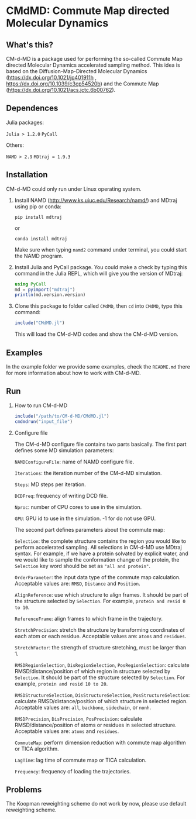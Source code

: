 # CMdMD: Commute Map directed Molecular Dynamics


## What's this?

CM-d-MD is a package used for performing the so-called Commute Map directed Molecular Dynamics accelerated sampling method. This idea is based on the  Diffusion-Map-Directed Molecular Dynamics (https://dx.doi.org/10.1021/jp401911h , https://dx.doi.org/10.1039/c3cp54520b) and the Commute Map (https://dx.doi.org/10.1021/acs.jctc.6b00762).



## Dependences

Julia packages:

`Julia > 1.2.0` `PyCall`

Others:

`NAMD > 2.9` `MDtraj = 1.9.3`

## Installation

CM-d-MD could only run under Linux operating system.

1. Install NAMD (http://www.ks.uiuc.edu/Research/namd/) and MDtraj using pip or conda:

   ```
   pip install mdtraj
   ```

   or

   ```
   conda install mdtraj
   ```

   Make sure when typing `namd2` command under terminal, you could start the NAMD program.

2. Install Julia and PyCall package. You could make a check by typing this command in the Julia REPL, which will give you the version of MDtraj:

   ```julia
   using PyCall
   md = pyimport("mdtraj")
   println(md.version.version)
   ```

3. Clone this package to folder called `CMdMD`, then `cd` into `CMdMD`, type this command:

   ```julia
   include("CMdMD.jl")
   ```

   This will load the CM-d-MD codes and show the CM-d-MD version.

## Examples

In the example folder we provide some examples, check the `README.md` there for more information about how to work with CM-d-MD.

## Run

1. How to run CM-d-MD

   ```julia
   include("/path/to/CM-d-MD/CMdMD.jl")
   cmdmdrun("input_file")
   ```

2. Configure file

   The CM-d-MD configure file contains two parts basically. 
   The first part defines some MD simulation parameters:

   `NAMDConfigureFile`: name of NAMD configure file.
   
   `Iterations`: the iteration number of the CM-d-MD simulation.
   
   `Steps`: MD steps per iteration.
   
   `DCDFreq`: frequency of writing DCD file.
   
   `Nproc`: number of CPU cores to use in the simulation.
   
   `GPU`: GPU id to use in the simulation. -1 for do not use GPU.

   The second part defines parameters about the commute map:

   `Selection`: the complete structure contains the region you would like to perform accelerated sampling. All selections in CM-d-MD use MDtraj syntax. For example, if we have a protein solvated by explicit water, and we would like to sample the conformation change of the protein, the `Selection` key word should be set as `"all and protein"`.
   
   `OrderParameter`: the input data type of the commute map calculation. Acceptable values are: `RMSD`, `Distance` and `Position`. 
   
   `AlignReference`: use which structure to align frames. It should be part of the structure selected by `Selection`. For example, `protein and resid 0 to 10`.
   
   `ReferenceFrame`: align frames to which frame in the trajectory.
   
   `StretchPrecision`: stretch the structure by transforming coordinates of each atom or each residue. Acceptable values are: `atoms` and `residues`. 
   
   `StretchFactor`: the strength of structure stretching, must be larger than 1.
   
   `RMSDRegionSelection`, `DisRegionSelection`, `PosRegionSelection`: calculate RMSD/distance/position of which region in structure selected by `Selection`. It should be part of the structure selected by `Selection`. For example, `protein and resid 10 to 20`.
   
   `RMSDStructureSelection`, `DisStructureSelection`, `PosStructureSelection`: calculate RMSD/distance/position of which structure in selected region. Acceptable values are: `all`, `backbone`, `sidechain`, or `nonh`.
   
   `RMSDPrecision`, `DisPrecision`, `PosPrecision`: calculate RMSD/distance/position of atoms or residues in selected structure. Acceptable values are: `atoms` and `residues`.
   
   `CommuteMap`: perform dimension reduction with commute map algorithm or TICA algorithm.
   
   `LagTime`: lag time of commute map or TICA calculation.
   
   `Frequency`: frequency of loading the trajectories.

## Problems

The Koopman reweighting scheme do not work by now, please use default reweighting scheme.
